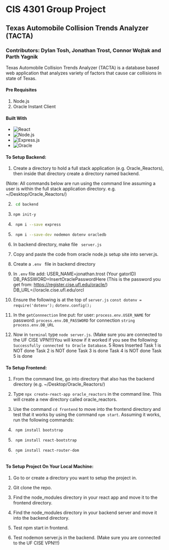# CIS 4301 Group Project
## Texas Automobile Collision Trends Analyzer (TACTA)
### Contributors: Dylan Tosh, Jonathan Trost, Connor Wojtak and Parth Yagnik

Texas Automobile Collision Trends Analyzer (TACTA) is a database based web application that analyzes variety of factors that cause car collisions in state of Texas.

#### Pre Requisites
1. Node.js
2. Oracle Instant Client

#### Built With

* ![React][React.js]
* ![Node.js][Node.js]
* ![Express.js][Express.js]
* ![Oracle][Oracle]

#### To Setup Backend:
1. Create a directory to hold a full stack application (e.g. Oracle_Reactors), then inside that directory create a directory named backend.

(Note: All commands below are run using the command line assuming a user is within the full stack application directory. e.g. ~/Desktop/Oracle_Reactors/)

2. ```sh
    cd backend
    ```

3.  ```sh
    npm init-y
    ```

4. ```sh
    npm i --save express
    ```

5. ```sh
    npm i --save-dev nodemon dotenv oracledb
    ```
    
6. In backend directory, make file ``` server.js```

7. Copy and paste the code from oracle node.js setup site into server.js.

8. Create a ```.env ``` file in backend directory

9. In ```.env```  file add:
    USER_NAME=jonathan.trost (Your gatorID) 
    DB_PASSWORD=InsertOraclePasswordHere (This is the password you get from: https://register.cise.ufl.edu/oracle/)
    DB_URL=//oracle.cise.ufl.edu/orcl

10. Ensure the following is at the top of ```server.js```
    ```const dotenv = require('dotenv');```
    ```dotenv.config();```

11. In the ```getConnnection``` line put: 
    for user: ```process.env.USER_NAME```
    for password: ```process.env.DB_PASSWORD```
    for connection ```string process.env.DB_URL```

12. Now in ```terminal``` type ```node server.js```. (Make sure you are connected to the UF CISE VPN!!!)You will 
    know if it worked if you see the following: 
    ```Successfully connected to Oracle Database```. 
    5 Rows Inserted 
    Task 1 is NOT done 
    Task 2 is NOT done 
    Task 3 is done 
    Task 4 is NOT done 
    Task 5 is done

#### To Setup Frontend:
1. From the command line, go into directory that also has the backend directory (e.g. ~/Desktop/Oracle_Reactors/)

2. Type ```npx create-react-app oracle_reactors``` in the command line.
    This will create a new directory called oracle_reactors. 

3. Use the command ```cd frontend``` to move into the frontend directory and test 
    that it works by using the command ```npm start```. Assuming it works, run the following commands:

4. ```sh
    npm install bootstrap
    ```
    
5. ```sh
    npm install react-bootstrap
    ```
    
6. ```sh
    npm install react-router-dom
    `

#### To Setup Project On Your Local Machine:

1. Go to or create a directory you want to setup the project in.

2. Git clone the repo.

3. Find the node_modules directory in your react app and move it to the frontend directory.

4. Find the node_modules directory in your backend server and move it into the backend directory.

5. Test npm start in frontend.

6. Test nodemon server.js in the backend. (Make sure you are connected to the UF CISE VPN!!!)

[React.js]: https://img.shields.io/badge/React-20232A?style=for-the-badge&logo=react&logoColor=61DAFB

[Node.js]: https://img.shields.io/badge/Node.js-43853D?style=for-the-badge&logo=node.js&logoColor=white

[Express.js]: https://img.shields.io/badge/Express.js-404D59?style=for-the-badge

[Oracle]: https://img.shields.io/badge/Oracle-F80000?style=for-the-badge&logo=oracle&logoColor=black
